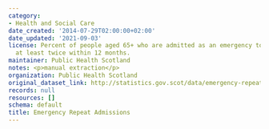 ```yaml
---
category:
- Health and Social Care
date_created: '2014-07-29T02:00:00+02:00'
date_updated: '2021-09-03'
license: Percent of people aged 65+ who are admitted as an emergency to hospitals
  at least twice within 12 months.
maintainer: Public Health Scotland
notes: <p>manual extraction</p>
organization: Public Health Scotland
original_dataset_link: http://statistics.gov.scot/data/emergency-repeat-admissions
records: null
resources: []
schema: default
title: Emergency Repeat Admissions
---
```

